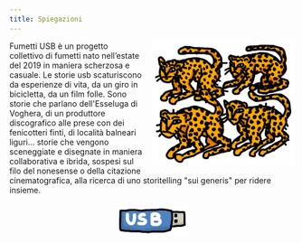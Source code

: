 ```yaml
---
title: Spiegazioni
---
```


<img alt="Leopardi" src="resources/leopards.png" style="display: block; float: right; width: 50%; margin: 0 0 1em 1em;">

Fumetti USB è un progetto collettivo di fumetti nato nell’estate del 2019 in maniera scherzosa e casuale. Le storie
    usb scaturiscono da esperienze di vita, da un giro in bicicletta, da un film folle. Sono storie che parlano dell'Esseluga
    di Voghera, di un produttore discografico alle prese con dei fenicotteri finti, di località balneari liguri… storie
    che vengono sceneggiate e disegnate in maniera collaborativa e ibrida, sospesi sul filo del nonesense o della
    citazione cinematografica, alla ricerca di uno storitelling "sui generis" per ridere insieme.

<img alt="Chiavetta USB" src="resources/key.png" style="display: block; width: 25%; margin: 1.5em auto 0;">
